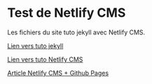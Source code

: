 # Test de Netlify CMS

Les fichiers du site tuto jekyll avec Netlify CMS.

[Lien vers tuto jekyll](https://jekyllrb.com/docs/step-by-step/01-setup/)

[Lien vers tuto Netlify CMS](https://www.netlifycms.org/docs/jekyll/)

[Article Netlify CMS + Github Pages](https://sb-ph.com/posts/2019/01/working-with-netlify-cms-and-github-pages/)
